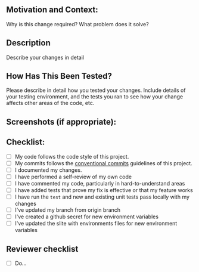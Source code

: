 ## Motivation and Context:

Why is this change required? What problem does it solve?

## Description

Describe your changes in detail

## How Has This Been Tested?

Please describe in detail how you tested your changes.
Include details of your testing environment, and the tests you ran to see how your change affects other areas of the code, etc.

## Screenshots (if appropriate):

## Checklist:

- [ ] My code follows the code style of this project.
- [ ] My commits follows the [conventional commits](https://www.conventionalcommits.org/en/v1.0.0/) guidelines of this project.
- [ ] I documented my changes.
- [ ] I have performed a self-review of my own code
- [ ] I have commented my code, particularly in hard-to-understand areas
- [ ] I have added tests that prove my fix is effective or that my feature works
- [ ] I have run the `test` and new and existing unit tests pass locally with my changes
- [ ] I've updated my branch from origin branch
- [ ] I've created a github secret for new environment variables
- [ ] I've updated the slite with environments files for new environment variables

## Reviewer checklist

- [ ] Do...
